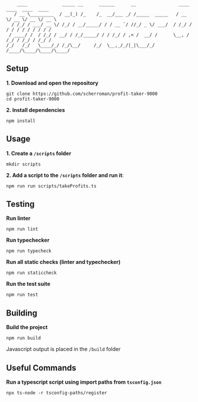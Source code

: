 ```
    ____             _____ __      ______      __                ____  ____  ____  ____
   / __ \_________  / __(_) /_    /_  __/___ _/ /_____  _____   / __ \/ __ \/ __ \/ __ \
  / /_/ / ___/ __ \/ /_/ / __/_____/ / / __ `/ //_/ _ \/ ___/  / /_/ / / / / / / / / / /
 / ____/ /  / /_/ / __/ / /_/_____/ / / /_/ / ,< /  __/ /      \__, / /_/ / /_/ / /_/ /
/_/   /_/   \____/_/ /_/\__/     /_/  \__,_/_/|_|\___/_/      /____/\____/\____/\____/

```

## Setup

**1. Download and open the repository**

```
git clone https://github.com/scherroman/profit-taker-9000
cd profit-taker-9000
```

**2. Install dependencies**

```
npm install
```

## Usage

**1. Create a `/scripts` folder**

```
mkdir scripts
```

**2. Add a script to the `/scripts` folder and run it**:

```
npm run run scripts/takeProfits.ts
```

## Testing

**Run linter**

```
npm run lint
```

**Run typechecker**

```
npm run typecheck
```

**Run all static checks (linter and typechecker)**

```
npm run staticcheck
```

**Run the test suite**

```
npm run test
```

## Building

**Build the project**

```
npm run build
```

Javascript output is placed in the `/build` folder

## Useful Commands

**Run a typescript script using import paths from `tsconfig.json`**

```
npx ts-node -r tsconfig-paths/register
```
